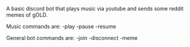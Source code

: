 A basic discord bot that plays music via youtube and sends some reddit memes of gOLD.

Music commands are:
-play
-pause
-resume

General bot commands are:
-join
-disconnect
-meme
